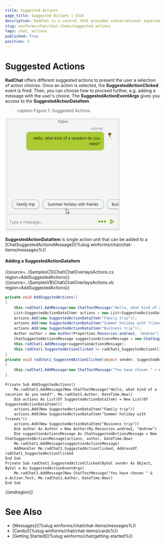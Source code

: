 ```yaml
---
title: Suggested Actions
page_title: Suggested Actions | Chat
description: RadChat is a control that provides conversational experience
slug: winforms/chat/chat-items/suggested-actions
tags: chat, actions
published: True
position: 4 
---
```


# Suggested Actions

**RadChat** offers different suggested actions to present the user a selection of action choices. Once an action is selected, the **SuggestedActionClicked** event is fired. Then, you can choose how to proceed further, e.g. adding a message with the user's choice. The **SuggestedActionEventArgs** gives you access to the **SuggestedActionDataItem**. 


>caption Figure 1: Suggested Actions

![winforms/chat-items-suggested-actions 001](images/chat-items-suggested-actions001.gif) 

**SuggestedActionDataItem** is single action unit that can be added to a [ChatSuggestedActionsMessage]({%slug winforms/chat/chat-items/messages%})

#### Adding a SuggestedActionDataItem

{{source=..\SamplesCS\Chat\ChatOverlaysActions.cs region=AddSuggestedActions}} 
{{source=..\SamplesVB\Chat\ChatOverlaysActions.vb region=AddSuggestedActions}}

````C#
private void AddSuggstedActions()
{
    this.radChat1.AddMessage(new ChatTextMessage("Hello, what kind of a vacation do you need?", this.radChat1.Author, DateTime.Now));
    List<SuggestedActionDataItem> actions = new List<SuggestedActionDataItem>();
    actions.Add(new SuggestedActionDataItem("Family trip"));
    actions.Add(new SuggestedActionDataItem("Summer holiday with friends"));
    actions.Add(new SuggestedActionDataItem("Business trip"));
    Author author = new Author(Properties.Resources.andrew1, "Andrew");
    ChatSuggestedActionsMessage suggestionActionsMessage = new ChatSuggestedActionsMessage(actions, author, DateTime.Now);
    this.radChat1.AddMessage(suggestionActionsMessage);
    this.radChat1.SuggestedActionClicked += radChat1_SuggestedActionClicked;
}
private void radChat1_SuggestedActionClicked(object sender, SuggestedActionEventArgs e)
{
    this.radChat1.AddMessage(new ChatTextMessage("You have chosen " + e.Action.Text, this.radChat1.Author, DateTime.Now));
}

````
````VB.NET
Private Sub AddSuggstedActions()
    Me.radChat1.AddMessage(New ChatTextMessage("Hello, what kind of a vacation do you need?", Me.radChat1.Author, DateTime.Now))
    Dim actions As List(Of SuggestedActionDataItem) = New List(Of SuggestedActionDataItem)()
    actions.Add(New SuggestedActionDataItem("Family trip"))
    actions.Add(New SuggestedActionDataItem("Summer holiday with friends"))
    actions.Add(New SuggestedActionDataItem("Business trip"))
    Dim author As Author = New Author(My.Resources.andrew1, "Andrew")
    Dim suggestionActionsMessage As ChatSuggestedActionsMessage = New ChatSuggestedActionsMessage(actions, author, DateTime.Now)
    Me.radChat1.AddMessage(suggestionActionsMessage)
    AddHandler Me.radChat1.SuggestedActionClicked, AddressOf radChat1_SuggestedActionClicked
End Sub
Private Sub radChat1_SuggestedActionClicked(ByVal sender As Object, ByVal e As SuggestedActionEventArgs)
    Me.radChat1.AddMessage(New ChatTextMessage("You have chosen " & e.Action.Text, Me.radChat1.Author, DateTime.Now))
End Sub

```` 


{{endregion}}
 
 
# See Also

* [Messages]({%slug winforms/chat/chat-items/messages%})
* [Cards]({%slug winforms/chat/chat-items/cards%})
* [Getting Started]({%slug winforms/chat/getting-started%})
 
        
